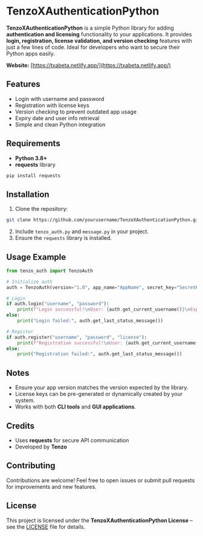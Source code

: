 # TenzoXAuthenticationPython

**TenzoXAuthenticationPython** is a simple Python library for adding **authentication and licensing** functionality to your applications. It provides **login, registration, license validation, and version checking** features with just a few lines of code. Ideal for developers who want to secure their Python apps easily.

**Website:** [https://txabeta.netlify.app/](https://txabeta.netlify.app/)

## Features

* Login with username and password
* Registration with license keys
* Version checking to prevent outdated app usage
* Expiry date and user info retrieval
* Simple and clean Python integration

## Requirements

* **Python 3.8+**
* **requests** library

```bash
pip install requests
```

## Installation

1. Clone the repository:

```bash
git clone https://github.com/yourusername/TenzoXAuthenticationPython.git
```

2. Include `tenzo_auth.py` and `message.py` in your project.
3. Ensure the `requests` library is installed.

## Usage Example

```python
from tenzo_auth import TenzoAuth

# Initialize auth
auth = TenzoAuth(version="1.0", app_name="AppName", secret_key="SecretKey")

# Login
if auth.login("username", "password"):
    print(f"Login successful!\nUser: {auth.get_current_username()}\nExpiry: {auth.get_expiry_date()}")
else:
    print("Login failed:", auth.get_last_status_message())

# Register
if auth.register("username", "password", "license"):
    print(f"Registration successful!\nUser: {auth.get_current_username()}\nExpiry: {auth.get_expiry_date()}")
else:
    print("Registration failed:", auth.get_last_status_message())
```

## Notes

* Ensure your app version matches the version expected by the library.
* License keys can be pre-generated or dynamically created by your system.
* Works with both **CLI tools** and **GUI applications**.

## Credits

* Uses **requests** for secure API communication
* Developed by **Tenzo**

## Contributing

Contributions are welcome! Feel free to open issues or submit pull requests for improvements and new features.

## License

This project is licensed under the **TenzoXAuthenticationPython License** – see the [LICENSE](LICENSE) file for details.
